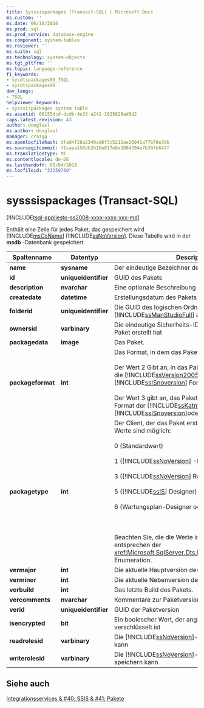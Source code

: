 ```yaml
---
title: Sysssispackages (Transact-SQL) | Microsoft Docs
ms.custom: ''
ms.date: 06/10/2016
ms.prod: sql
ms.prod_service: database-engine
ms.component: system-tables
ms.reviewer: ''
ms.suite: sql
ms.technology: system-objects
ms.tgt_pltfrm: ''
ms.topic: language-reference
f1_keywords:
- sysdtspackages90_TSQL
- sysdtspackages90
dev_langs:
- TSQL
helpviewer_keywords:
- sysssispackages system table
ms.assetid: 66155dcd-dcdb-4e33-a242-1625828ad8d2
caps.latest.revision: 43
author: douglasl
ms.author: douglasl
manager: craigg
ms.openlocfilehash: dfad4f28a2349ad6f3c5212ae26841a77b78e39b
ms.sourcegitcommit: f1caaa156db2b16e817e0a3884394e7b30fb642f
ms.translationtype: MT
ms.contentlocale: de-DE
ms.lasthandoff: 05/04/2018
ms.locfileid: "33259760"
---
```

# <a name="sysssispackages-transact-sql"></a>sysssispackages (Transact-SQL)
[!INCLUDE[tsql-appliesto-ss2008-xxxx-xxxx-xxx-md](../../includes/tsql-appliesto-ss2008-xxxx-xxxx-xxx-md.md)]

  Enthält eine Zeile für jedes Paket, das gespeichert wird [!INCLUDE[msCoName](../../includes/msconame-md.md)] [!INCLUDE[ssNoVersion](../../includes/ssnoversion-md.md)]. Diese Tabelle wird in der **msdb** -Datenbank gespeichert.  
  
  
|Spaltenname|Datentyp|Description|  
|-----------------|---------------|-----------------|  
|**name**|**sysname**|Der eindeutige Bezeichner des Pakets.|  
|**id**|**uniqueidentifier**|GUID des Pakets|  
|**description**|**nvarchar**|Eine optionale Beschreibung des Pakets.|  
|**createdate**|**datetime**|Erstellungsdatum des Pakets|  
|**folderid**|**uniqueidentifier**|Die GUID des logischen Ordners, in dem das Paket von [!INCLUDE[ssManStudioFull](../../includes/ssmanstudiofull-md.md)] aufgelistet ist.|  
|**ownersid**|**varbinary**|Die eindeutige Sicherheits-ID des Benutzers, der das Paket erstellt hat|  
|**packagedata**|**image**|Das Paket.|  
|**packageformat**|**int**|Das Format, in dem das Paket gespeichert wird:<br /><br /> Der Wert 2 Gibt an, in das Paket gespeichert werden, die [!INCLUDE[ssVersion2005](../../includes/ssversion2005-md.md)] [!INCLUDE[ssISnoversion](../../includes/ssisnoversion-md.md)] Format.<br /><br /> Der Wert 3 gibt an, das Paket gespeichert wird, im Format der [!INCLUDE[ssKatmai](../../includes/sskatmai-md.md)] [!INCLUDE[ssISnoversion](../../includes/ssisnoversion-md.md)]oder höher.|  
|**packagetype**|**int**|Der Client, der das Paket erstellt hat. Die folgenden Werte sind möglich:<br /><br /> 0 (Standardwert)<br /><br /> 1 ([!INCLUDE[ssNoVersion](../../includes/ssnoversion-md.md)] -Import/Export-Assistent)<br /><br /> 3 ([!INCLUDE[ssNoVersion](../../includes/ssnoversion-md.md)] Replikation)<br /><br /> 5 ([!INCLUDE[ssIS](../../includes/ssis-md.md)] Designer)<br /><br /> 6 (Wartungsplan-Designer oder -Assistent).<br /><br /> <br /><br /> Beachten Sie, die die Werte in dieser Spalte entsprechen der <xref:Microsoft.SqlServer.Dts.Runtime.DTSPackageType> Enumeration.|  
|**vermajor**|**int**|Die aktuelle Hauptversion des Pakets.|  
|**verminor**|**int**|Die aktuelle Nebenversion des Pakets.|  
|**verbuild**|**int**|Das letzte Build des Pakets.|  
|**vercomments**|**nvarchar**|Kommentare zur Paketversion|  
|**verid**|**uniqueidentifier**|GUID der Paketversion|  
|**isencrypted**|**bit**|Ein boolescher Wert, der angibt, ob das Paket verschlüsselt ist|  
|**readrolesid**|**varbinary**|Die [!INCLUDE[ssNoVersion](../../includes/ssnoversion-md.md)]-Rolle, die Pakete laden kann|  
|**writerolesid**|**varbinary**|Die [!INCLUDE[ssNoVersion](../../includes/ssnoversion-md.md)]-Rolle, die Pakete speichern kann|  
  
## <a name="see-also"></a>Siehe auch  
 [Integrationsservices & #40; SSIS & #41; Pakete](../../integration-services/integration-services-ssis-packages.md)  
  
  
